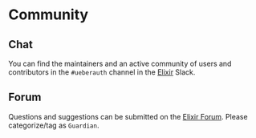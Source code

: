 # Community

## Chat

You can find the maintainers and an active community of users and contributors in the `#ueberauth` channel in the [Elixir](https://elixir-slackin.herokuapp.com/) Slack.

## Forum

Questions and suggestions can be submitted on the [Elixir Forum](https://elixirforum.com). Please categorize/tag as `Guardian`.
